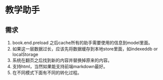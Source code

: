 # 教学助手
## 需求
1. book.end.preload 之后cache所有的助手需要使用的信息到model里面。
2. 如果这一层数据过长，应该先将数据缓存到本地store里面，如indexeddb or localStorage
3. 系统在翻页之后找到新的内容并替换掉原来的内容。
4. 支持html，当然如果能支持前端markdown最好。
5. 在不同模式下面有不同的转化过程。


